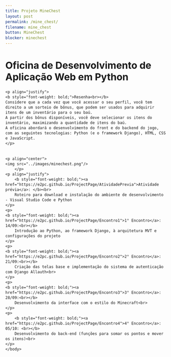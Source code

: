 ```yaml
---
title: Projeto MineChest
layout: post
permalink: /mine_chest/
filename: mine_chest
button: MineChest
blocker: minechest
--- 
```

<html>
	<body>
	<h1 style="font-size:30px">
	Oficina de Desenvolvimento de Aplicação Web em Python
	</h1>
		
	<p align="justify">
	<b style="font-weight: bold;">Resenha<br></b>
	Considere que a cada vez que você acessar o seu perfil, você tem direito a um sorteio de bônus, que podem ser usados para adquirir itens de um inventário para o seu baú. 
	A partir dos bônus disponíveis, você deve selecionar os itens do inventário, maximizando a quantidade de itens do baú.
	A oficina abordará o desenvolvimento do front e do backend do jogo, com as seguintes tecnologias: Python (e o framework Django), HTML, CSS e JavaScript.	
	</p>


	<p align="center">
	<img src="../images/minechest.png"/>	
		</p>
	<p align="justify">
		<b style="font-weight: bold;"><a href="https://e2pc.github.io/ProjectPage/AtividadePrevia">Atividade prévia</a>: </b><br>
		Roteiro para download e instalação do ambiente de desenvolvimento - Visual Studio Code e Python
	</p>
	<p>
	<b style="font-weight: bold;"><a href="https://e2pc.github.io/ProjectPage/Encontro1">1° Encontro</a>: 14/09:<br></b>
		Introdução ao Python, ao framework Django, à arquitetura MVT e configurações do projeto
	</p>
	<p>
	<b style="font-weight: bold;"><a href="https://e2pc.github.io/ProjectPage/Encontro2">2° Encontro</a>: 21/09:<br></b>
		Criação das telas base e implementação do sistema de autenticação com Django Allauth<br>
	</p>
	<p>
	<b style="font-weight: bold;"><a href="https://e2pc.github.io/ProjectPage/Encontro3">3° Encontro</a>: 28/09:<br></b>
		Desenvolvimento da interface com o estilo do Minecraft<br>
	</p>
	<p>
		<b style="font-weight: bold;"><a href="https://e2pc.github.io/ProjectPage/Encontro4">4° Encontro</a>: 05/10: <br></b>
		Desenvolvimento do back-end (funções para somar os pontos e mover os itens)<br>
	</p>
	</body>
</html>
